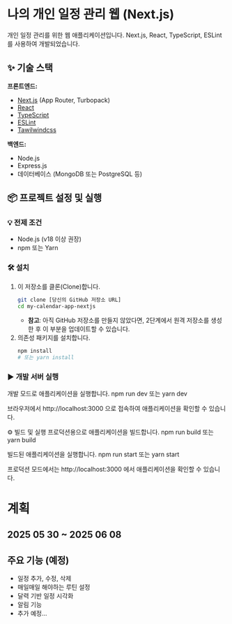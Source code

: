 # 나의 개인 일정 관리 웹 (Next.js)

개인 일정 관리를 위한 웹 애플리케이션입니다. Next.js, React, TypeScript, ESLint를 사용하여 개발되었습니다.

## ✨ 기술 스택

**프론트엔드:**

- [Next.js](https://nextjs.org/) (App Router, Turbopack)
- [React](https://react.dev/)
- [TypeScript](https://www.typescriptlang.org/)
- [ESLint](https://eslint.org/)
- [Tawilwindcss](https://tailwindcss.com/)

**백엔드:**

- Node.js
- Express.js
- 데이터베이스 (MongoDB 또는 PostgreSQL 등)

## 📦 프로젝트 설정 및 실행

### 💡 전제 조건

- Node.js (v18 이상 권장)
- npm 또는 Yarn

### 🛠️ 설치

1.  이 저장소를 클론(Clone)합니다.
    ```bash
    git clone [당신의 GitHub 저장소 URL]
    cd my-calendar-app-nextjs
    ```
    - **참고**: 아직 GitHub 저장소를 만들지 않았다면, 2단계에서 원격 저장소를 생성한 후 이 부분을 업데이트할 수 있습니다.
2.  의존성 패키지를 설치합니다.
    ```bash
    npm install
    # 또는 yarn install
    ```

### ▶️ 개발 서버 실행

개발 모드로 애플리케이션을 실행합니다.
npm run dev
또는 yarn dev

브라우저에서 http://localhost:3000 으로 접속하여 애플리케이션을 확인할 수 있습니다.

⚙️ 빌드 및 실행
프로덕션용으로 애플리케이션을 빌드합니다.
npm run build
또는 yarn build

빌드된 애플리케이션을 실행합니다.
npm run start
또는 yarn start

프로덕션 모드에서는 http://localhost:3000 에서 애플리케이션을 확인할 수 있습니다.

# 계획

## 2025 05 30 ~ 2025 06 08

## 주요 기능 (예정)

- 일정 추가, 수정, 삭제
- 매일매일 해야하는 루틴 설정
- 달력 기반 일정 시각화
- 알림 기능
- 추가 예정...
